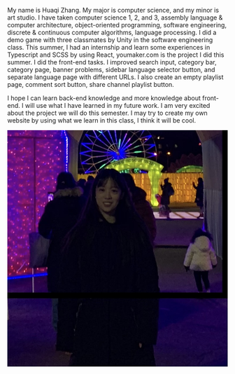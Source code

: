 My name is Huaqi Zhang. My major is computer science, and my minor is art studio. I have taken computer science 1, 2, and 3, assembly language & computer architecture, object-oriented programming, software engineering, discrete & continuous computer algorithms, language processing. I did a demo game with three classmates by Unity in the software engineering class. This summer, I had an internship and learn some experiences in Typescript and SCSS by using React, youmaker.com is the project I did this summer. I did the front-end tasks. I improved search input, category bar, category page, banner problems, sidebar language selector button, and separate language page with different URLs. I also create an empty playlist page, comment sort button, share channel playlist button.

I hope I can learn back-end knowledge and more knowledge about front-end. I will use what I have learned in my future work. I am very excited about the project we will do this semester. I may try to create my own website by using what we learn in this class, I think it will be cool.

![Photo](/A2251698-A63E-4640-A88C-87CE67A35A59_1_201_a.jpeg)